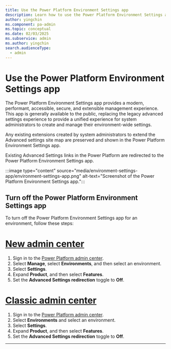 ```yaml
---
title: Use the Power Platform Environment Settings app
description: Learn how to use the Power Platform Environment Settings app.
author: yingchin
ms.component: pa-admin
ms.topic: conceptual
ms.date: 02/03/2025
ms.subservice: admin
ms.author: yingchin
search.audienceType: 
  - admin
---
```

# Use the Power Platform Environment Settings app

The Power Platform Environment Settings app provides a modern, performant, accessible, secure, and extensible management experience. This app is generally available to the public, replacing the legacy advanced settings experience to provide a unified experience for system administrators to create and manage their environment-wide settings.

Any existing extensions created by system administrators to extend the Advanced settings site map are preserved and shown in the Power Platform Environment Settings app.

Existing Advanced Settings links in the Power Platform are redirected to the Power Platform Environment Settings app.

:::image type="content" source="media/environment-settings-app/environment-settings-app.png" alt-text="Screenshot of the Power Platform Environment Settings app.":::

## Turn off the Power Platform Environment Settings app

To turn off the Power Platform Environment Settings app for an environment, follow these steps:

# [New admin center](#tab/new)

1. Sign in to the [Power Platform admin center](https://admin.powerplatform.microsoft.com/).
1. Select **Manage**, select **Environments**, and then select an environment.
1. Select **Settings**.
1. Expand **Product**, and then select **Features**.
1. Set the **Advanced Settings redirection** toggle to **Off**.

# [Classic admin center](#tab/classic)

1. Sign in to the [Power Platform admin center](https://admin.powerplatform.microsoft.com/).
1. Select **Environments** and select an environment.
1. Select **Settings**.
1. Expand **Product**, and then select **Features**.
1. Set the **Advanced Settings redirection** toggle to **Off**.

---
